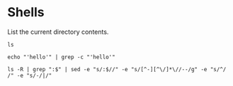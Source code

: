 <!--
setup:
  docker: docableContainer
-->

# Shells

List the current directory contents.

```bash|{type:'command'}
ls
```

```bash|{type:'command', shell:'bash'}
echo "'hello'" | grep -c "'hello'"
```

```bash|{type:'command', shell:'bash', path: "/"}
ls -R | grep ":$" | sed -e "s/:$//" -e "s/[^-][^\/]*\//--/g" -e "s/^/ /" -e "s/-/|/"
```